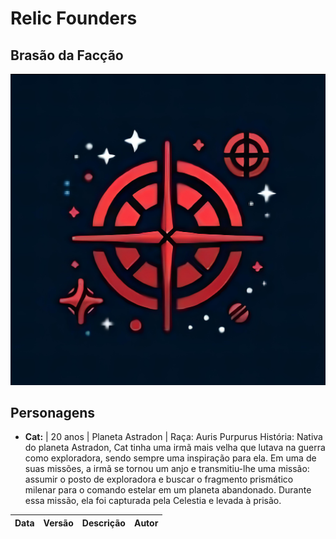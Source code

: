 # Relic Founders

## Brasão da Facção

<img src="/assets/logo.jpeg">

## Personagens

* **Cat:** | 20 anos | Planeta Astradon | Raça: Auris Purpurus História: Nativa do planeta Astradon, Cat tinha uma irmã mais velha que lutava na guerra como exploradora, sendo sempre uma inspiração para ela. Em uma de suas missões, a irmã se tornou um anjo e transmitiu-lhe uma missão: assumir o posto de exploradora e buscar o fragmento prismático milenar para o comando estelar em um planeta abandonado. Durante essa missão, ela foi capturada pela Celestia e levada à prisão.






| Data       | Versão | Descrição                    | Autor         |
|------------|--------|------------------------------|---------------|
